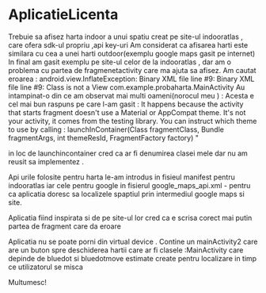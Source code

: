 # AplicatieLicenta
Trebuie sa afisez harta indoor a unui spatiu creat pe site-ul indooratlas , care ofera sdk-ul propriu ,api key-uri
Am considerat ca afisarea harti este similara cu cea a unei harti outdoor(exemplu google maps gasit pe internet)
In final am gasit exemplu pe site-ul celor de la indooratlas , dar am o problema cu partea de fragmenetactivity
care ma ajuta sa afisez.
Am cautat eroarea : android.view.InflateException: Binary XML file line #9: Binary XML file line #9: Class is not a View com.example.probaharta.MainActivity
Au intampinat-o din ce am observat mai multi oameni(norocul meu ) : 
Acesta e cel mai bun raspuns pe care l-am gasit : 
It happens because the activity that starts fragment doesn't use a Material or AppCompat theme.
It's not your activity, it comes from the testing library.
You can instruct which theme to use by calling :
launchInContainer(Class fragmentClass, Bundle fragmentArgs, int themeResId, FragmentFactory factory) " 


in loc de launchincontainer cred ca ar fi denumirea clasei mele dar nu am reusit sa implementez . 


Api urile folosite pentru harta le-am introdus in fisieul manifest pentru indooratlas iar cele pentru google in
fisierul google_maps_api.xml - pentru ca aplicatia doresc sa localizele spaptiul prin intermediul google maps si 
site.

Aplicatia fiind inspirata si de pe site-ul lor cred ca e scrisa corect mai putin partea de fragment care da eroare

Aplicatia nu se poate porni din virtual device .
Contine un mainActivity2 care are un buton spre deschiderea hartii
care ar fi clasele :MainActivity care depinde de bluedot si bluedotmove estimate create pentru localizare in timp 
ce utilizatorul se misca 


Multumesc! 
